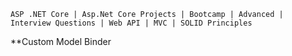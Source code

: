 	ASP .NET Core | Asp.Net Core Projects | Bootcamp | Advanced | Interview Questions | Web API | MVC | SOLID Principles
	
**Custom Model Binder



